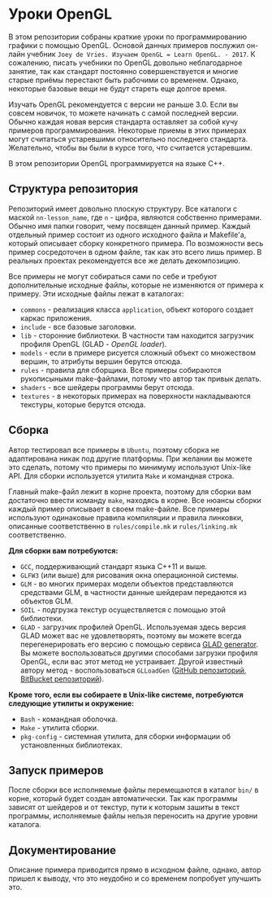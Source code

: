 # Уроки OpenGL
В этом репозитории собраны краткие уроки по программированию графики с помощью OpenGL. Основой данных примеров послужил он-лайн
учебник `Joey de Vries. Изучаем OpenGL = Learn OpenGL. - 2017`. К сожалению, писать учебники по OpenGL довольно неблагодарное
занятие, так как стандарт постоянно совершенствуется и многие старые приёмы перестают быть рабочими со временем. Однако,
некоторые базовые вещи не будут стареть еще долгое время.

Изучать OpenGL рекомендуется с версии не раньше 3.0. Если вы совсем новичок, то можете начинать с самой последней версии. Обычно
каждая новая версия стандарта оставляет за собой кучу примеров программирования. Некоторые приемы в этих примерах могут считаться
устаревшими относительно последнего стандарта. Желательно, чтобы вы были в курсе того, что считается устаревшим.

В этом репозитории OpenGL программируется на языке C++.

## Структура репозитория
Репозиторий имеет довольно плоскую структуру. Все каталоги с маской `nn-lesson_name`, где `n` - цифра, являются собственно примерами.
Обычно имя папки говорит, чему посвящен данный пример. Каждый отдельный пример состоит из одного исходного файла и Makefile'а,
который описывает сборку конкретного примера. По возможности весь пример сосредоточен в одном файле, так как это всего лишь пример.
В реальных проектах рекомендуется все же делать декомпозицию.

Все примеры не могут собираться сами по себе и требуют дополнительные исходные файлы, которые не изменяются от примера к примеру.
Эти исходные файлы лежат в каталогах:
* `commons` - реализация класса `application`, объект которого создает каркас приложения.
* `include` - все базовые заголовки.
* `lib` - сторонние библиотеки. В частности там находится загрузчик профиля OpenGL (GLAD - *OpenGL loader*).
* `models` - если в примере рисуется сложный объект со множеством вершин, то атрибуты вершин берутся отсюда.
* `rules` - правила для сборщика. Все примеры собираются рукописыными make-файлами, потому что автор так привык делать.
* `shaders` - все шейдеры программы берут отсюда.
* `textures` - в некоторых примерах на поверхности накладываются текстуры, которые берутся отсюда.

## Сборка
Автор тестировал все примеры в `Ubuntu`, поэтому сборка не адаптирована никак под другие платформы. При желании вы можете
это сделать, потому что примеры по минимуму используют Unix-like API. Для сборки используется утилита `Make` и командная строка.

Главный make-файл лежит в корне проекта, поэтому для сборки вам достаточно ввести команду `make`, находясь в корне. Все нюансы
сборки каждый пример описывает в своем make-файле. Все примеры используют одинаковые правила компиляции и правила линковки,
описанные соответственно в `rules/compile.mk` и `rules/linking.mk` соответственно.

**Для сборки вам потребуются:**
* `GCC`, поддерживающий стандарт языка С++11 и выше.
* `GLFW3` (или выше) для рисования окна операционной системы.
* `GLM` - во многих примерах модели объектов представляются средствами GLM, в частности данные шейдерам передаются из объектов GLM.
* `SOIL` - подгрузка текстур осуществляется с помощью этой библиотеки.
* `GLAD` - загрузчик профилей OpenGL. Используемая здесь версия GLAD может вас не удовлетворять, поэтому вы можете всегда перегенерировать
  его версию с помощью сервиса [GLAD generator](https://glad.dav1d.de/). Вы можете воспользоваться другими способами загрузки
  профиля OpenGL, если вас этот метод не устраивает. Другой известный автору метод - воспользоваться `GLLoadGen` 
  ([GitHub репозиторий](https://github.com/noct/glloadgen), [BitBucket репозиторий](https://bitbucket.org/alfonse/glloadgen/wiki/Home)).
  
**Кроме того, если вы собираете в Unix-like системе, потребуются следующие утилиты и окружение:**
* `Bash` - командная оболочка.
* `Make` - утилита сборки.
* `pkg-config` - системная утилита, для сборки информации об установленных библиотеках.

## Запуск примеров
После сборки все исполняемые файлы перемещаются в каталог `bin/` в корне, который будет создан автоматически. Так как
программы зависят от шейдеров и от текстур, пути к которым зашиты в текст программы, исполняемые файлы нельзя переносить
на другие уровни каталога.

## Документирование
Описание примера приводится прямо в исходном файле, однако, автор пришел к выводу, что это неудобно и со временем попробует улучшить это.

